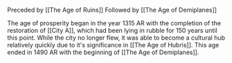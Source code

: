 Preceded by [[The Age of Ruins]]
Followed by [[The Age of Demiplanes]]

The age of prosperity began in the year 1315 AR with the completion of the restoration of [[City A]], which had been lying in rubble for 150 years until this point. While the city no longer flew, it was able to become a cultural hub relatively quickly due to it's significance in [[The Age of Hubris]]. This age ended in 1490 AR with the beginning of [[The Age of Demiplanes]].